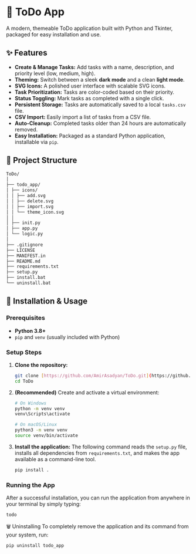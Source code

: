 # 📝 ToDo App

A modern, themeable ToDo application built with Python and Tkinter, packaged for easy installation and use.

## ✨ Features

- **Create & Manage Tasks:** Add tasks with a name, description, and priority level (low, medium, high).
- **Theming:** Switch between a sleek **dark mode** and a clean **light mode**.
- **SVG Icons:** A polished user interface with scalable SVG icons.
- **Task Prioritization:** Tasks are color-coded based on their priority.
- **Status Toggling:** Mark tasks as completed with a single click.
- **Persistent Storage:** Tasks are automatically saved to a local `tasks.csv` file.
- **CSV Import:** Easily import a list of tasks from a CSV file.
- **Auto-Cleanup:** Completed tasks older than 24 hours are automatically removed.
- **Easy Installation:** Packaged as a standard Python application, installable via `pip`.

## 📂 Project Structure

```bash
ToDo/
│
├── todo_app/
│ ├── icons/
│ │ ├── add.svg
│ │ ├── delete.svg
│ │ ├── import.svg
│ │ └── theme_icon.svg
│ │
│ ├── init.py
│ ├── app.py
│ └── logic.py
│
├── .gitignore
├── LICENSE
├── MANIFEST.in
├── README.md
├── requirements.txt
├── setup.py
├── install.bat
└── uninstall.bat
```

## 🚀 Installation & Usage

### Prerequisites

- **Python 3.8+**
- `pip` and `venv` (usually included with Python)

### Setup Steps

1.  **Clone the repository:**

    ```bash
    git clone [https://github.com/AmirAsadyan/ToDo.git](https://github.com/AmirAsadyan/ToDo.git)
    cd ToDo
    ```

2.  **(Recommended)** Create and activate a virtual environment:

    ```bash
    # On Windows
    python -m venv venv
    venv\Scripts\activate

    # On macOS/Linux
    python3 -m venv venv
    source venv/bin/activate
    ```

3.  **Install the application:**
    The following command reads the `setup.py` file, installs all dependencies from `requirements.txt`, and makes the app available as a command-line tool.
    ```bash
    pip install .
    ```

### Running the App

After a successful installation, you can run the application from anywhere in your terminal by simply typing:

```bash
todo
```

🗑️ Uninstalling
To completely remove the application and its command from your system, run:

```bash
pip uninstall todo_app
```


